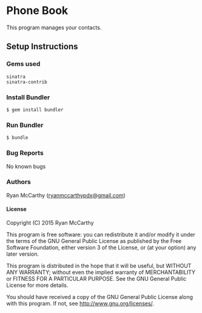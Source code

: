 # Phone Book

This program manages your contacts.

## Setup Instructions

### Gems used
```
sinatra
sinatra-contrib
```
### Install Bundler
```
$ gem install bundler
```
### Run Bundler
```
$ bundle
```
### Bug Reports
No known bugs

### Authors
Ryan McCarthy (ryanmccarthypdx@gmail.com)

#### License

Copyright (C) 2015 Ryan McCarthy

This program is free software: you can redistribute it and/or modify it under the terms of the GNU General Public License as published by the Free Software Foundation, either version 3 of the License, or (at your option) any later version.

This program is distributed in the hope that it will be useful, but WITHOUT ANY WARRANTY; without even the implied warranty of MERCHANTABILITY or FITNESS FOR A PARTICULAR PURPOSE. See the GNU General Public License for more details.

You should have received a copy of the GNU General Public License along with this program. If not, see http://www.gnu.org/licenses/.
